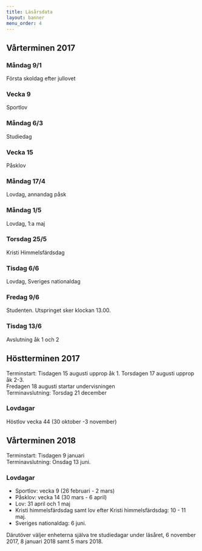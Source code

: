 ```yaml
---
title: Läsårsdata
layout: banner
menu_order: 4
---
```


## Vårterminen 2017

### Måndag 9/1

Första skoldag efter jullovet

### Vecka 9

Sportlov

### Måndag 6/3

Studiedag

### Vecka 15

Påsklov

### Måndag 17/4

Lovdag, annandag påsk

### Måndag 1/5

Lovdag, 1:a maj

### Torsdag 25/5

Kristi Himmelsfärdsdag

### Tisdag 6/6

Lovdag, Sveriges nationaldag

### Fredag 9/6

Studenten. Utspringet sker klockan 13.00.

### Tisdag 13/6

Avslutning åk 1 och 2

## Höstterminen 2017

Terminstart: Tisdagen 15 augusti upprop åk 1. Torsdagen 17 augusti upprop åk 2-3.
<br>
Fredagen 18 augusti startar undervisningen
<br>
Terminavslutning: Torsdag 21 december

### Lovdagar

Höstlov vecka 44 (30 oktober -3 november)

## Vårterminen 2018

Terminstart: Tisdagen 9 januari
<br>
Terminavslutning: Onsdag 13 juni.

### Lovdagar

* Sportlov: vecka 9 (26 februari - 2 mars)
* Påsklov: vecka 14 (30 mars - 6 april)
* Lov: 31 april och 1 maj
* Kristi himmelsfärdsdag samt lov efter Kristi himmelsfärdsdag: 10 - 11 maj.
* Sveriges nationaldag: 6 juni.


Därutöver väljer enheterna själva tre studiedagar under läsåret, 6 november 2017, 8 januari 2018 samt 5 mars 2018.
